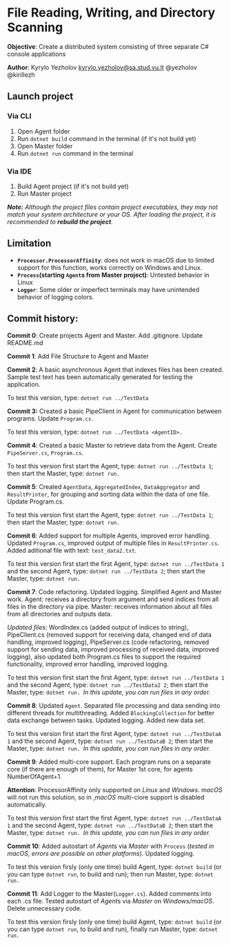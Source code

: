 # File Reading, Writing, and Directory Scanning

**Objective**: Create a distributed system consisting of three separate C# console applications

**Author**: Kyrylo Yezholov <kyrylo.yezholov@sa.stud.vu.lt> @yezholov @kirillezh

## Launch project

### Via CLI

1. Open Agent folder
2. Run `dotnet build` command in the terminal (if it's not build yet)
3. Open Master folder
4. Run `dotnet run` command in the terminal

### Via IDE

1. Build Agent project (if it's not build yet)
2. Run Master project

***Note:** Although the project files contain project executables, they may not match your system architecture or your OS. After loading the project, it is recommended to **rebuild the project**.*

## Limitation

- **`Processor.ProcessorAffinity`**: does not work in macOS due to limited support for this function, works correctly on Windows and Linux.
- **`Process`(starting `Agent`s from Master project)**: Untested behavior in Linux
- **`Logger`**: Some older or imperfect terminals may have unintended behavior of logging colors.

## Commit history:

**Commit 0**: Create projects Agent and Master. Add .gitignore. Update README.md

**Commit 1**: Add File Structure to Agent and Master

**Commit 2**: A basic asynchronous Agent that indexes files has been created. Sample test text has been automatically generated for testing the application.

To test this version, type: `dotnet run ../TestData`

**Commit 3:** Created a basic PipeClient in Agent for communication between programs. Update `Program.cs.`

To test this version, type: `dotnet run ../TestData <AgentID>.`

**Commit 4**: Created a basic Master to retrieve data from the Agent. Create `PipeServer.cs`, `Program.cs`.

To test this version first start the Agent, type: `dotnet run ../TestData 1`; then start the Master, type: `dotnet run. `

**Commit 5**: Created `AgentData`, `AggregatedIndex`, `DataAggregator` and `ResultPrinter`, for grouping and sorting data within the data of one file. Update Program.cs.

To test this version first start the Agent, type: `dotnet run ../TestData 1`; then start the Master, type: `dotnet run. `

**Commit 6**: Added support for multiple Agents, improved error handling. Updated `Program.cs`, improved output of multiple files in `ResultPrinter.cs`. Added aditional file with text: `test_data2.txt`.

To test this version first start the first Agent, type: `dotnet run ../TestData 1` and the second Agent, type: `dotnet run ../TestData 2`; then start the Master, type: `dotnet run. `

**Commit 7**: Code refactoring. Updated logging. Simplified Agent and Master work. Agent: receives a directory from argument and send indices from all files in the directory via pipe. Master: receives information about all files from all directories and outputs data.

*Updated files*: WordIndex.cs (added output of indices to string), PipeClient.cs (removed support for receiving data, changed end of data handling, improved logging), PipeServer.cs (code refactoring, removed support for sending data, improved processing of received data, improved logging), also updated both Program.cs files to support the required functionality, improved error handling, improved logging.

To test this version first start the first Agent, type: `dotnet run ../TestData 1` and the second Agent, type: `dotnet run ../TestData2 2`; then start the Master, type: `dotnet run. `*In this update, you can run files in any order.*

**Сommit 8**: Updated `Agent`. Separated file processing and data sending into different threads for multithreading. Added `BlockingCollection` for better data exchange between tasks. Updated logging. Added new data set.

To test this version first start the first Agent, type: `dotnet run ../TestDataA 1` and the second Agent, type: `dotnet run ../TestDataB 2`; then start the Master, type: `dotnet run. `*In this update, you can run files in any order.*

**Commit 9**: Added multi-core support. Each program runs on a separate core (if there are enough of them), for Master 1st core, for agents NumberOfAgent+1.

**Attention**: ProcessorAffinity only supported on *Linux* and *Windows*. m*acOS* will not run this solution, so in ,m*acOS* multi-ciore support is disabled automatically.

To test this version first start the first Agent, type: `dotnet run ../TestDataA 1` and the second Agent, type: `dotnet run ../TestDataB 2`; then start the Master, type: `dotnet run. `*In this update, you can run files in any order.*

**Commit 10**: Added autostart of *Agent*s via *Master* with `Process` (*tested in macOS, errors are possible on other platforms*). Updated logging.

To test this version firsly (only one time) build Agent, type: `dotnet build` (or you can type `dotnet run`, to build and run); then run Master, type: `dotnet run.`

**Commit 11**: Add Logger to the Master(`Logger.cs`). Added comments into each .cs file. Tested autostart of *Agent*s via *Master* on *Windows/macOS*. Delete unnecessary code.

To test this version firsly (only one time) build Agent, type: `dotnet build` (or you can type `dotnet run`, to build and run), finally run Master, type: `dotnet run.`
